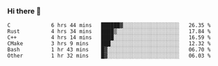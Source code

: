 ### Hi there 👋

<!--
**WShiBin/WShiBin** is a ✨ _special_ ✨ repository because its `README.md` (this file) appears on your GitHub profile.

Here are some ideas to get you started:

- 🔭 I’m currently working on ...
- 🌱 I’m currently learning ...
- 👯 I’m looking to collaborate on ...
- 🤔 I’m looking for help with ...
- 💬 Ask me about ...
- 📫 How to reach me: ...
- 😄 Pronouns: ...
- ⚡ Fun fact: ...
-->

<!--START_SECTION:waka-->

```text
C             6 hrs 44 mins   ██████▓░░░░░░░░░░░░░░░░░░   26.35 %
Rust          4 hrs 34 mins   ████▒░░░░░░░░░░░░░░░░░░░░   17.84 %
C++           4 hrs 14 mins   ████░░░░░░░░░░░░░░░░░░░░░   16.59 %
CMake         3 hrs 9 mins    ███░░░░░░░░░░░░░░░░░░░░░░   12.32 %
Bash          1 hr 43 mins    █▓░░░░░░░░░░░░░░░░░░░░░░░   06.70 %
Other         1 hr 32 mins    █▓░░░░░░░░░░░░░░░░░░░░░░░   06.03 %
```

<!--END_SECTION:waka-->
